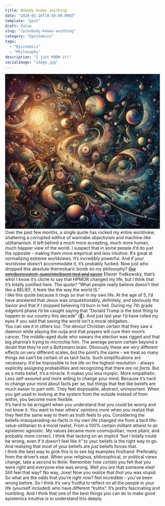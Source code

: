 ```yaml
---
title: Nobody knows anything
date: "2024-01-16T19:50:00.000Z"
template: "post"
draft: false
slug: "/p/nobody-knows-anything"
category: "Epistemics"
tags:
  - "Epistemics"
  - "Philosophy"
description: "I just KNOW it!"
socialImage: "image.jpg"
---
```


![Nobody knows anything, bing image creator](image.jpg)  
Over the past few months, a single quote has rocked my entire worldview, shattering a corrupted edifice of wannabe objectivism and machine-like utilitarianism. It left behind a much more accepting, much more human, much happier view of the world. I suspect that in some people it’d do just the opposite - making them more empirical and less intuitive. It’s great at normalizing extreme worldviews. It’s incredibly powerful. And if your worldview doesn’t accommodate it, it’s probably fucked. Now just *who* dropped this absolute thermobaric bomb on my philosophy? [~~Our omnibenevolent, superintelligent lord and savior~~](https://www.lesswrong.com/posts/Ndtb22KYBxpBsagpj/eliezer-yudkowsky-facts) Eliezer Yudkowsky, that’s who! I know it’s cliche to say that HPMOR changed my life, but I think that it’s totally justified here. The quote? “What people really believe doesn’t feel like a BELIEF, it feels like the way the world IS.”  
I like this quote because it rings so *true* in my own life. At the age of 5, I’d have answered that Jesus was unquestionably, definitely, and obviously the Savior and that if I stopped believing I’d burn in hell. During my 7th grade edgelord phase I’d be caught saying that “Donald Trump is the best thing to happen to our country this decade” (🤮). And just last year I’d have rolled my eyes if you said that saving the world isn’t a moral obligation.  
You can see it in others too. The devout Christian certain that they saw a daemon while playing the ouija and that prayers will cure their mom’s cancer. The middle-aged dude who swears the election was rigged and that big pharma’s trying to microchip him. The average person certain beyond a doubt that they’re not a Boltzmann brain. Obviously these are very different effects on very different scales, but the point’s the same - we treat so many things we can’t be certain of as tacit facts. Such simplifications are necessary. It’d be impossible to live life on the highest resolution - always explicitly assigning probabilities and recognizing that there *are no facts*. But as a meta belief, it’s a miracle. It makes you less myopic. More empathetic. Less self-assured and more willing to change your mind. Because it’s hard to change your mind about facts per se, but things that feel like beliefs are much easier to part with. They feel disposable, abstract, unimportant. When you get used to looking at the system from the outside instead of from within, you become more flexible.  
It’s hard to be arrogant when you understand that you could be wrong and not know it. You want to hear others’ opinions more when you realize that they feel the same way to them as truth feels to you. Considering the beliefs-masquerading-as-facts in my own life changed me from a tacit life-value-utilitarian to a moral realist. From a 100% certain militant atheist to an epistemic agnostic. My values became more cosmopolitan, more pliant, and probably more correct. I think that tacking on an implicit “but I totally could be wrong, even if it doesn’t feel like it” to your beliefs is the right way to go. And realizing that most of your beliefs are *just* beliefs forces that.  
I think the best way to grok this is to see *big* examples firsthand. Preferably from the driver’s seat. When your religious, philosophical, or political views change, take a second to think. Remember how *certain* you felt that you were right and everyone else was wrong. Well you *are* that someone else! Still feel that way? No way, Jose! Now you realize that *that* you was stupid. So what are the odds that you’re right now? Not incredible - you’ve been wrong before. So I think it’s very fruitful to reflect on all the people in your life (yourself included) who have different “truths”. It’s pretty fascinating and humbling. And I think that one of the best things you can do to make good epistemics intuitive is to understand this deeply.  
